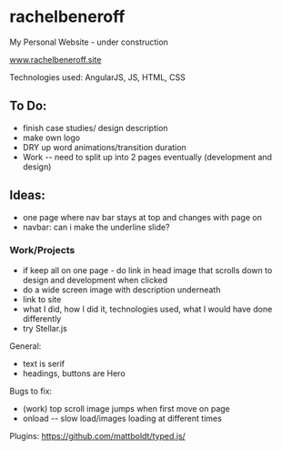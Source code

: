 # rachelbeneroff
My Personal Website - under construction

www.rachelbeneroff.site

Technologies used: AngularJS, JS, HTML, CSS

## To Do:
- finish case studies/ design description
- make own logo
- DRY up word animations/transition duration
- Work -- need to split up into 2 pages eventually (development and design)

## Ideas:
- one page where nav bar stays at top and changes with page on
- navbar: can i make the underline slide?

### Work/Projects
- if keep all on one page - do link in head image that scrolls down to design and development when clicked
- do a wide screen image with description underneath
- link to site
- what I did, how I did it, technologies used, what I would have done differently
- try Stellar.js

General:
- text is serif
- headings, buttons are Hero

Bugs to fix:
- (work) top scroll image jumps when first move on page
- onload -- slow load/images loading at different times

Plugins:
https://github.com/mattboldt/typed.js/
